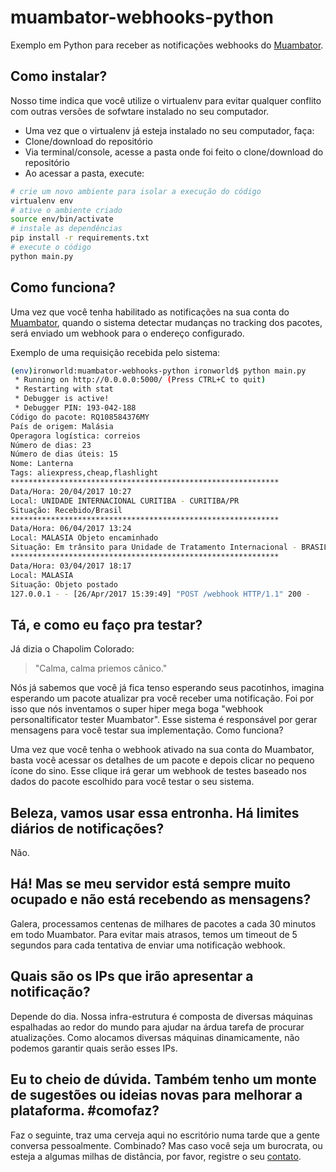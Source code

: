 # muambator-webhooks-python
Exemplo em Python para receber as notificações webhooks do [Muambator](http://www.muambator.com.br).

## Como instalar?

Nosso time indica que você utilize o virtualenv para evitar qualquer conflito com outras versões de sofwtare instalado no seu computador.

- Uma vez que o virtualenv já esteja instalado no seu computador, faça:
- Clone/download do repositório
- Via terminal/console, acesse a pasta onde foi feito o clone/download do repositório
- Ao acessar a pasta, execute:

```sh
# crie um novo ambiente para isolar a execução do código
virtualenv env
# ative o ambiente criado
source env/bin/activate
# instale as dependências
pip install -r requirements.txt
# execute o código
python main.py
```

## Como funciona?

Uma vez que você tenha habilitado as notificações na sua conta do [Muambator](http://www.muambator.com.br), quando o sistema detectar mudanças no tracking dos pacotes, será enviado um webhook para o endereço configurado. 

Exemplo de uma requisição recebida pelo sistema:

```sh
(env)ironworld:muambator-webhooks-python ironworld$ python main.py
 * Running on http://0.0.0.0:5000/ (Press CTRL+C to quit)
 * Restarting with stat
 * Debugger is active!
 * Debugger PIN: 193-042-188
Código do pacote: RQ108584376MY
País de origem: Malásia
Operagora logística: correios
Número de dias: 23
Número de dias úteis: 15
Nome: Lanterna
Tags: aliexpress,cheap,flashlight
************************************************************
Data/Hora: 20/04/2017 10:27
Local: UNIDADE INTERNACIONAL CURITIBA - CURITIBA/PR
Situação: Recebido/Brasil
************************************************************
Data/Hora: 06/04/2017 13:24
Local: MALASIA Objeto encaminhado
Situação: Em trânsito para Unidade de Tratamento Internacional - BRASIL/BR
************************************************************
Data/Hora: 03/04/2017 18:17
Local: MALASIA
Situação: Objeto postado
127.0.0.1 - - [26/Apr/2017 15:39:49] "POST /webhook HTTP/1.1" 200 -
```

## Tá, e como eu faço pra testar?

Já dizia o Chapolim Colorado:

> "Calma, calma priemos cânico." 

Nós já sabemos que você já fica tenso esperando seus pacotinhos, imagina esperando um pacote atualizar pra você receber uma notificação. Foi por isso que nós inventamos o super hiper mega boga "webhook personaltificator tester Muambator". Esse sistema é responsável por gerar mensagens para você testar sua  implementação. Como funciona? 

Uma vez que você tenha o webhook ativado na sua conta do Muambator, basta você acessar os detalhes de um pacote e depois clicar no pequeno ícone do sino. Esse clique irá gerar um webhook de testes baseado nos dados do pacote escolhido para você testar o seu sistema.

## Beleza, vamos usar essa entronha. Há limites diários de notificações?

Não.

## Há! Mas se meu servidor está sempre muito ocupado e não está recebendo as mensagens?

Galera, processamos centenas de milhares de pacotes a cada 30 minutos em todo Muambator. Para evitar mais atrasos, temos um timeout de 5 segundos para cada tentativa de enviar uma notificação webhook.

## Quais são os IPs que irão apresentar a notificação?

Depende do dia. Nossa infra-estrutura é composta de diversas máquinas espalhadas ao redor do mundo para ajudar na árdua tarefa de procurar atualizações. Como alocamos diversas máquinas dinamicamente, não podemos garantir quais serão esses IPs.

## Eu to cheio de dúvida. Também tenho um monte de sugestões ou ideias novas para melhorar a plataforma. #comofaz?

Faz o seguinte, traz uma cerveja aqui no escritório numa tarde que a gente conversa pessoalmente. Combinado? Mas caso você seja um burocrata, ou esteja a algumas milhas de distância, por favor, registre o seu [contato](http://www.muambator.com.br/contato/).